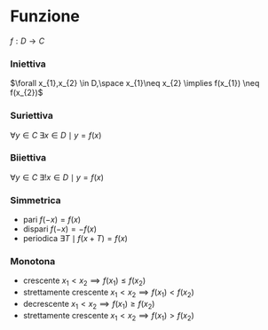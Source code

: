 # Funzione
$f: D \to C$
### Iniettiva
$\forall x_{1},x_{2} \in D,\space x_{1}\neq x_{2} \implies f(x_{1}) \neq f(x_{2})$
### Suriettiva
$\forall y \in C \; \exists x \in D \mid y=f(x)$
### Biiettiva
$\forall y \in C \; \exists ! x \in D \mid y=f(x)$
### Simmetrica
- pari $f(-x) = f(x)$
- dispari $f(-x) = -f(x)$
- periodica $\exists T \mid f(x+T) = f(x)$
### Monotona
- crescente $x_{1} < x_{2} \implies f(x_{1}) \leq f(x_{2})$
- strettamente crescente $x_{1} < x_{2} \implies f(x_{1}) < f(x_{2})$
- decrescente $x_{1} < x_{2} \implies f(x_{1}) \geq f(x_{2})$
- strettamente crescente $x_{1} < x_{2} \implies f(x_{1}) > f(x_{2})$

